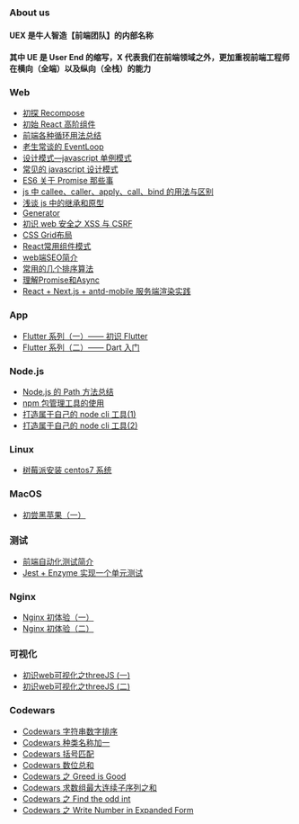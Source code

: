 ### About us

#### UEX 是牛人智造【前端团队】的内部名称

#### 其中 UE 是 User End 的缩写，X 代表我们在前端领域之外，更加重视前端工程师在横向（全端）以及纵向（全栈）的能力

### Web

- <a href="//github.com/NeuronGenius/UEX.Blog/issues/5">初探 Recompose</a>
- <a href="//github.com/NeuronGenius/UEX.Blog/issues/7">初始 React 高阶组件</a>
- <a href="//github.com/NeuronGenius/UEX.Blog/issues/16">前端各种循环用法总结</a>
- <a href="//github.com/NeuronGenius/UEX.Blog/issues/18">老生常谈的 EventLoop</a>
- <a href="//github.com/NeuronGenius/UEX.Blog/issues/19">设计模式—javascript 单例模式</a>
- <a href="//github.com/NeuronGenius/UEX.Blog/issues/20">常见的 javascript 设计模式</a>
- <a href="//github.com/NeuronGenius/UEX.Blog/issues/22">ES6 关于 Promise 那些事</a>
- <a href="//github.com/NeuronGenius/UEX.Blog/issues/27">js 中 callee、caller、apply、call、bind 的用法与区别</a>
- <a href="//github.com/NeuronGenius/UEX.Blog/issues/28">浅谈 js 中的继承和原型</a>
- <a href="//github.com/NeuronGenius/UEX.Blog/issues/31">Generator</a>
- <a href="//github.com/NeuronGenius/UEX.Blog/issues/4">初识 web 安全之 XSS 与 CSRF</a>
- <a href="//github.com/NeuronGenius/UEX.Blog/issues/36">CSS Grid布局</a>
- <a href="//github.com/NeuronGenius/UEX.Blog/issues/37">React常用组件模式</a>
- <a href="//github.com/NeuronGenius/UEX.Blog/issues/38">web端SEO简介</a>
- <a href="//github.com/NeuronGenius/UEX.Blog/issues/39">常用的几个排序算法</a>
- <a href="//github.com/NeuronGenius/UEX.Blog/issues/44">理解Promise和Async</a>
- <a href="//github.com/NeuronGenius/UEX.Blog/issues/45">React + Next.js + antd-mobile 服务端渲染实践</a>

### App

- <a href="//github.com/NeuronGenius/UEX.Blog/issues/34">Flutter 系列（一）—— 初识 Flutter</a>
- <a href="//github.com/NeuronGenius/UEX.Blog/issues/42">Flutter 系列（二）—— Dart 入门</a>

### Node.js

- <a href="//github.com/NeuronGenius/UEX.Blog/issues/1">Node.js 的 Path 方法总结</a>
- <a href="//github.com/NeuronGenius/UEX.Blog/issues/12">npm 包管理工具的使用</a>
- <a href="//github.com/NeuronGenius/UEX.Blog/issues/26">打造属于自己的 node cli 工具(1) </a>
- <a href="https://github.com/NeuronGenius/UEX.Blog/issues/30">打造属于自己的 node cli 工具(2)</a>

### Linux

- <a href="//github.com/NeuronGenius/UEX.Blog/issues/3">树莓派安装 centos7 系统</a>

### MacOS

- <a href="//github.com/NeuronGenius/UEX.Blog/issues/32">初尝黑苹果（一）</a>

### 测试

- <a href="//github.com/NeuronGenius/UEX.Blog/issues/13">前端自动化测试简介</a>
- <a href="//github.com/NeuronGenius/UEX.Blog/issues/29">Jest + Enzyme 实现一个单元测试</a>

### Nginx

- <a href="//github.com/NeuronGenius/UEX.Blog/issues/33">Nginx 初体验（一）</a>
- <a href="//github.com/NeuronGenius/UEX.Blog/issues/40">Nginx 初体验（二）</a>


### 可视化
- <a href="//github.com/NeuronGenius/UEX.Blog/issues/35">初识web可视化之threeJS (一)</a>
- <a href="//github.com/NeuronGenius/UEX.Blog/issues/41">初识web可视化之threeJS (二)</a>
### Codewars

- <a href="//github.com/NeuronGenius/client/issues/6">Codewars 字符串数字排序</a>
- <a href="//github.com/NeuronGenius/client/issues/10">Codewars 种类名称加一 </a>
- <a href="//github.com/NeuronGenius/client/issues/8">Codewars 括号匹配 </a>
- <a href="//github.com/NeuronGenius/UEX.Blog/issues/17">Codewars 数位总和 </a>
- <a href="//github.com/NeuronGenius/UEX.Blog/issues/21">Codewars 之 Greed is Good</a>
- <a href="//github.com/NeuronGenius/UEX.Blog/issues/23">Codewars 求数组最大连续子序列之和</a>
- <a href="//github.com/NeuronGenius/UEX.Blog/issues/24">Codewars 之 Find the odd int</a>
- <a href="//github.com/NeuronGenius/UEX.Blog/issues/25">Codewars 之 Write Number in Expanded Form</a>
